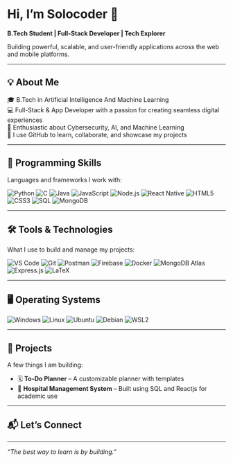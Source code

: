 # Hi, I’m Solocoder 🚀  
**B.Tech Student | Full-Stack Developer | Tech Explorer**

Building powerful, scalable, and user-friendly applications across the web and mobile platforms.

---

## 💡 About Me
🎓 B.Tech in  Artificial Intelligence And Machine Learning                                                      
💻 Full-Stack & App Developer with a passion for creating seamless digital experiences  
🔐 Enthusiastic about Cybersecurity, AI, and Machine Learning  
📂 I use GitHub to learn, collaborate, and showcase my projects

---

## 💾 Programming Skills

Languages and frameworks I work with:

![Python](https://img.shields.io/badge/Python-3670A0?style=for-the-badge&logo=python&logoColor=white)
![C](https://img.shields.io/badge/C-00599C?style=for-the-badge&logo=c&logoColor=white)
![Java](https://img.shields.io/badge/Java-ED8B00?style=for-the-badge&logo=openjdk&logoColor=white)
![JavaScript](https://img.shields.io/badge/JavaScript-F7DF1E?style=for-the-badge&logo=javascript&logoColor=black)
![Node.js](https://img.shields.io/badge/Node.js-339933?style=for-the-badge&logo=nodedotjs&logoColor=white)
![React Native](https://img.shields.io/badge/React_Native-20232A?style=for-the-badge&logo=react&logoColor=61DAFB)
![HTML5](https://img.shields.io/badge/HTML5-E34F26?style=for-the-badge&logo=html5&logoColor=white)
![CSS3](https://img.shields.io/badge/CSS3-1572B6?style=for-the-badge&logo=css3&logoColor=white)
![SQL](https://img.shields.io/badge/SQL-4479A1?style=for-the-badge&logo=mysql&logoColor=white)
![MongoDB](https://img.shields.io/badge/MongoDB-4EA94B?style=for-the-badge&logo=mongodb&logoColor=white)


---

## 🛠️ Tools & Technologies

What I use to build and manage my projects:


![VS Code](https://img.shields.io/badge/VS_Code-007ACC?style=for-the-badge&logo=visual-studio-code&logoColor=white)
![Git](https://img.shields.io/badge/Git-F05032?style=for-the-badge&logo=git&logoColor=white)
![Postman](https://img.shields.io/badge/Postman-FF6C37?style=for-the-badge&logo=postman&logoColor=white)
![Firebase](https://img.shields.io/badge/Firebase-FFCA28?style=for-the-badge&logo=firebase&logoColor=black)
![Docker](https://img.shields.io/badge/Docker-2496ED?style=for-the-badge&logo=docker&logoColor=white)
![MongoDB Atlas](https://img.shields.io/badge/MongoDB_Atlas-4EA94B?style=for-the-badge&logo=mongodb&logoColor=white)
![Express.js](https://img.shields.io/badge/Express.js-000000?style=for-the-badge&logo=express&logoColor=white)
![LaTeX](https://img.shields.io/badge/LaTeX-008080?style=for-the-badge&logo=latex&logoColor=white)


---

## 🖥️ Operating Systems

![Windows](https://img.shields.io/badge/Windows-0078D6?style=for-the-badge&logo=windows&logoColor=white)
![Linux](https://img.shields.io/badge/Linux-FCC624?style=for-the-badge&logo=linux&logoColor=black)
![Ubuntu](https://img.shields.io/badge/Ubuntu-E95420?style=for-the-badge&logo=ubuntu&logoColor=white)
![Debian](https://img.shields.io/badge/Debian-A81D33?style=for-the-badge&logo=debian&logoColor=white)
![WSL2](https://img.shields.io/badge/WSL2-008080?style=for-the-badge&logo=windows-terminal&logoColor=white)

---

## 📱 Projects

A few things I am building:
  
- 🗓️ **To-Do Planner** – A customizable planner with  templates  
- 🏥 **Hospital Management System** – Built using SQL and Reactjs for academic use  

 ---

## 📬 Let’s Connect
 

---

*“The best way to learn is by building.”*
